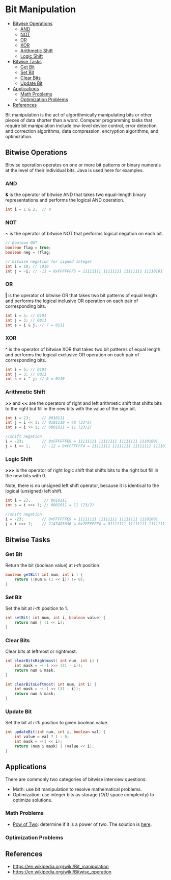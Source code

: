 # Bit Manipulation

<!-- MarkdownTOC -->

- [Bitwise Operations](#bitwise-operations)
  - [AND](#and)
  - [NOT](#not)
  - [OR](#or)
  - [XOR](#xor)
  - [Arithmetic Shift](#arithmetic-shift)
  - [Logic Shift](#logic-shift)
- [Bitwise Tasks](#bitwise-tasks)
  - [Get Bit](#get-bit)
  - [Set Bit](#set-bit)
  - [Clear Bits](#clear-bits)
  - [Update Bit](#update-bit)
- [Applications](#applications)
  - [Math Problems](#math-problems)
  - [Optimization Problems](#optimization-problems)
- [References](#references)

<!-- /MarkdownTOC -->

Bit manipulation is the act of algorithmically manipulating bits or other pieces of data shorter than a word. Computer programming tasks that require bit manipulation include low-level device control, error detection and correction algorithms, data compression, encryption algorithms, and optimization.

## Bitwise Operations

Bitwise operation operates on one or more bit patterns or binary numerals at the level of their individual bits. Java is used here for examples.

### AND

**&** is the operator of bitwise AND that takes two equal-length binary representations and performs the logical AND operation.

```java
int i = 1 & 2;  // 0
```

### NOT

**~** is the operator of bitwise NOT that performs logical negation on each bit.

```java
// Boolean NOT
boolean flag = true;
boolean neg = !flag;

// bitwise negation for signed integer
int i = 10; // 1010
int j = ~i; // -11 = 0xFFFFFFF5 = 11111111 11111111 11111111 11110101
```

### OR

**|** is the operator of bitwise OR that takes two bit patterns of equal length and performs the logical inclusive OR operation on each pair of corresponding bits.

```java
int i = 5; // 0101
int j = 3; // 0011
int s = i & j; // 7 = 0111
```

### XOR

**^** is the operator of bitwise XOR that takes two bit patterns of equal length and performs the logical exclusive OR operation on each pair of corresponding bits.

```java
int i = 5; // 0101
int j = 3; // 0011
int s = i ^ j; // 6 = 0110
```

### Arithmetic Shift

**>>** and **<<** are the operators of right and left arithmetic shift that shifts bits to the right but fill in the new bits with the value of the sign bit.

```java
int i = 23;     // 0010111
int j = i << 1; // 0101110 = 46 (23*2)
int s = i >> 1; // 0001011 = 11 (23/2)

//shift negation
i = -23;        // 0xFFFFFFE9 = 11111111 11111111 11111111 11101001
j = i >> 1;     // -12 = 0xFFFFFFF4 = 11111111 11111111 11111111 11110100
```

### Logic Shift

**>>>** is the operator of right logic shift that shifts bits to the right but fill in the new bits with 0.

Note, there is no unsigned left shift operator, because it is identical to the logical (unsigned) left shift.

```java
int i = 23;      // 0010111
int s = i >>> 1; // 0001011 = 11 (23/2)

//shift negation
i = -23;        // 0xFFFFFFE9 = 11111111 11111111 11111111 11101001
j = i >>> 1;    // 2147483636 = 0x7FFFFFF4 = 01111111 11111111 11111111 11110100
```

## Bitwise Tasks

### Get Bit

Return the bit (boolean value) at _i-th_ position.

```java
boolean getBit( int num, int i ) {
    return ((num & (1 << i)) != 0);
}
```

### Set Bit

Set the bit at _i-th_ position to 1.

```java
int setBit( int num, int i, boolean value) {
    return num | (1 << i);
}
```

### Clear Bits

Clear bits at leftmost or rightmost.

```java
int clearBitsRightmost( int num, int i) {
    int mask = ~(-1 >>> (31 - i));
    return num & mask;
}

int clearBitsLeftmost( int num, int i) {
    int mask = ~(-1 << (31 - i));
    return num & mask;
}
```

### Update Bit

Set the bit at _i-th_ position to given boolean value.

```java
int updateBit(int num, int i, boolean val) {
    int value = val ? 1 : 0;
    int mask = ~(1 << i);
    return (num & mask) | (value << i);
}
```

## Applications

There are commonly two categories of bitwise interview questions:

- Math: use bit manipulation to resolve mathematical problems.
- Optimization: use integer bits as storage (_O(1)_ space complexity) to optimize solutions.

### Math Problems

- [Pow of Two](https://leetcode.com/problems/power-of-two/): determine if it is a power of two. The solution is [here](../../src/easy/number/PowerOfTwo.java).

### Optimization Problems

## References

- <https://en.wikipedia.org/wiki/Bit_manipulation>
- <https://en.wikipedia.org/wiki/Bitwise_operation>

